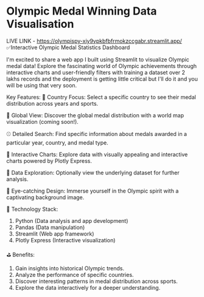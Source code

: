 # Olympic Medal Winning Data Visualisation
LIVE LINK - https://olympispy-xiy9vpkbfbfrmokzccgabr.streamlit.app/
✅Interactive Olympic Medal Statistics Dashboard

I'm excited to share a web app I built using Streamlit to visualize Olympic medal data! Explore the fascinating world of Olympic achievements through interactive charts and user-friendly filters with training a dataset over 2 lakhs records and the deployment is getting little critical but I'll do it and you will be using that very soon.

Key Features:
🏐 Country Focus: Select a specific country to see their medal distribution across years and sports.

🏀 Global View: Discover the global medal distribution with a world map visualization (coming soon!).

⚾ Detailed Search: Find specific information about medals awarded in a particular year, country, and medal type.

🏈 Interactive Charts: Explore data with visually appealing and interactive charts powered by Plotly Express.

🎾 Data Exploration: Optionally view the underlying dataset for further analysis.

🏑 Eye-catching Design: Immerse yourself in the Olympic spirit with a captivating background image.

🥉 Technology Stack:
1. Python (Data analysis and app development)
2. Pandas (Data manipulation)
3. Streamlit (Web app framework)
4. Plotly Express (Interactive visualization)

⛳ Benefits:
1. Gain insights into historical Olympic trends.
2. Analyze the performance of specific countries.
3. Discover interesting patterns in medal distribution across sports.
4. Explore the data interactively for a deeper understanding.
